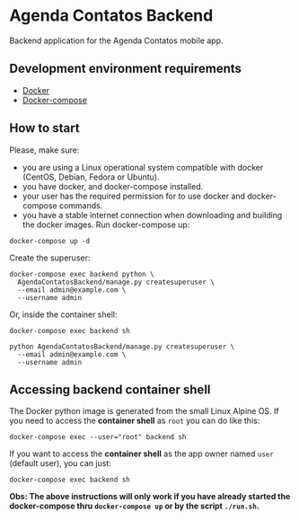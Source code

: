 # Agenda Contatos Backend

Backend application for the Agenda Contatos mobile app.

Development environment requirements
------------------------------------
* [Docker](https://docs.docker.com/engine/install/)
* [Docker-compose](https://docs.docker.com/compose/install/)

How to start
------------
Please, make sure:
- you are using a Linux operational system compatible with docker (CentOS, Debian, Fedora or Ubuntu).
- you have docker, and docker-compose installed.
- your user has the required permission for to use docker and docker-compose commands.
- you have a stable internet connection when downloading and building the docker images.
Run docker-compose up:
```shell
docker-compose up -d
```
Create the superuser:
```shell
docker-compose exec backend python \
  AgendaContatosBackend/manage.py createsuperuser \
  --email admin@example.com \
  --username admin
```
Or, inside the container shell:
```shell
docker-compose exec backend sh

python AgendaContatosBackend/manage.py createsuperuser \
  --email admin@example.com \
  --username admin
```


Accessing backend container shell
---------------------------------
The Docker python image is generated from the small Linux Alpine OS.
If you need to access the **container shell** as `root` you can do like this:
```shell
docker-compose exec --user="root" backend sh
```
If you want to access the **container shell** as the app owner named `user` (default user), you can just:
```shell
docker-compose exec backend sh
```
**Obs: The above instructions will only work if you have already started the docker-compose thru `docker-compose up` or by the script `./run.sh`.**